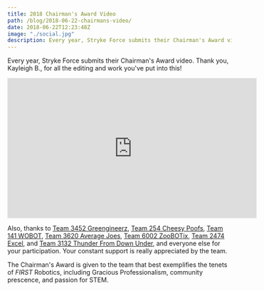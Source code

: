 ```yaml
---
title: 2018 Chairman's Award Video
path: /blog/2018-06-22-chairmans-video/
date: 2018-06-22T12:23:48Z
image: "./social.jpg"
description: Every year, Stryke Force submits their Chairman's Award video. 
---
```

Every year, Stryke Force submits their Chairman's Award video. Thank you, Kayleigh B., for all the editing and work you've put into this!
<!--more-->

<iframe width="560" height="315" src="https://www.youtube.com/embed/cWsgV3yGwcg" frameborder="0" allow="autoplay; encrypted-media" allowfullscreen></iframe>

Also, thanks to [Team 3452 Greengineerz](http://www.greengineerz.org/), [Team 254 Cheesy Poofs](https://www.team254.com/), [Team 141 WOBOT](http://www.team141.net/), [Team 3620 Average Joes](https://frc.stjoerobotics.com/), [Team 6002 ZooBOTix](http://kcentralrobotics.blogspot.com/), [Team 2474 Excel](https://www.facebook.com/2474Excel/), and [Team 3132 Thunder From Down Under](http://www.thethunderdownunder.org/), and everyone else for your participation. Your constant support is really appreciated by the team. 

The Chairman's Award is given to the team that best exemplifies the tenets of *FIRST* Robotics, including Gracious Professionalism, community prescence, and passion for STEM. 


